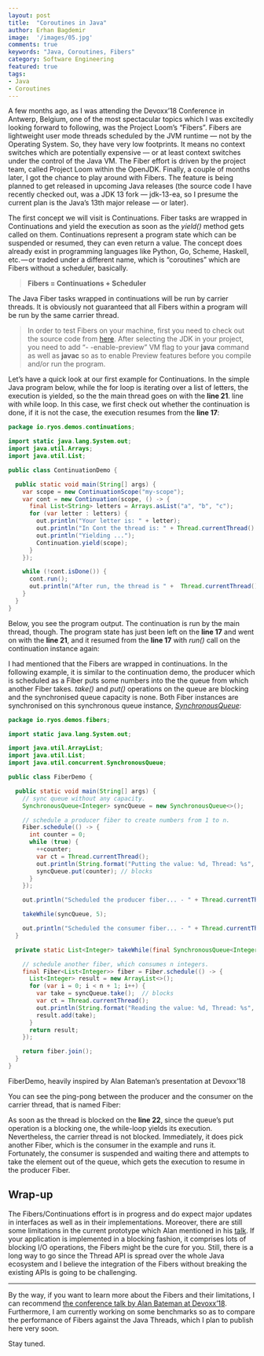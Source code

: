 ```yaml
---
layout: post
title:  "Coroutines in Java"
author: Erhan Bagdemir
image:  '/images/05.jpg'
comments: true
keywords: "Java, Coroutines, Fibers"
category: Software Engineering
featured: true
tags:
- Java
- Coroutines
---
```


A few months ago, as I was attending the Devoxx’18 Conference in Antwerp, Belgium, one of the most spectacular topics which I was excitedly looking forward to following, was the Project Loom’s “Fibers”. Fibers are lightweight user mode threads scheduled by the JVM runtime — not by the Operating System. So, they have very low footprints. It means no context switches which are potentially expensive — or at least context switches under the control of the Java VM. The Fiber effort is driven by the project team, called Project Loom within the OpenJDK. Finally, a couple of months later, I got the chance to play around with Fibers. The feature is being planned to get released in upcoming Java releases (the source code I have recently checked out, was a JDK 13 fork — jdk-13-ea, so I presume the current plan is the Java’s 13th major release — or later).

The first concept we will visit is Continuations. Fiber tasks are wrapped in Continuations and yield the execution as soon as the *yield()* method gets called on them. Continuations represent a program state which can be suspended or resumed, they can even return a value. The concept does already exist in programming languages like Python, Go, Scheme, Haskell, etc. — or traded under a different name, which is “coroutines” which are Fibers without a scheduler, basically.

> **Fibers = Continuations + Scheduler**

The Java Fiber tasks wrapped in continuations will be run by carrier threads. It is obviously not guaranteed that all Fibers within a program will be run by the same carrier thread.

> In order to test Fibers on your machine, first you need to check out the source code from [here](https://hg.openjdk.java.net/loom). After selecting the JDK in your project, you need to add “- -enable-preview” VM flag to your **java** command as well as **javac** so as to enable Preview features before you compile and/or run the program.

Let’s have a quick look at our first example for Continuations. In the simple Java program below, while the for loop is iterating over a list of letters, the execution is yielded, so the the main thread goes on with the **line 21**. line with while loop. In this case, we first check out whether the continuation is done, if it is not the case, the execution resumes from the **line 17**:

```java
package io.ryos.demos.continuations;

import static java.lang.System.out;
import java.util.Arrays;
import java.util.List;

public class ContinuationDemo {

  public static void main(String[] args) {
    var scope = new ContinuationScope("my-scope");
    var cont = new Continuation(scope, () -> {
      final List<String> letters = Arrays.asList("a", "b", "c");
      for (var letter : letters) {
        out.println("Your letter is: " + letter);
        out.println("In Cont the thread is: " + Thread.currentThread().getName());
        out.println("Yielding ...");
        Continuation.yield(scope);
      }
    });

    while (!cont.isDone()) {
      cont.run();
      out.println("After run, the thread is " +  Thread.currentThread().getName());
    }
  }
}
```

Below, you see the program output. The continuation is run by the main thread, though. The program state has just been left on the **line 17** and went on with the **line 21**, and it resumed from the **line 17** with *run()* call on the continuation instance again:


I had mentioned that the Fibers are wrapped in continuations. In the following example, it is similar to the continuation demo, the producer which is scheduled as a Fiber puts some numbers into the the queue from which another Fiber takes. *take()* and *put()* operations on the queue are blocking and the synchronised queue capacity is none. Both Fiber instances are synchronised on this synchronous queue instance, [*SynchronousQueue*](https://docs.oracle.com/javase/7/docs/api/java/util/concurrent/SynchronousQueue.html):

```java
package io.ryos.demos.fibers;

import static java.lang.System.out;

import java.util.ArrayList;
import java.util.List;
import java.util.concurrent.SynchronousQueue;

public class FiberDemo {

  public static void main(String[] args) {
    // sync queue without any capacity.
    SynchronousQueue<Integer> syncQueue = new SynchronousQueue<>();

    // schedule a producer fiber to create numbers from 1 to n.
    Fiber.schedule(() -> {
      int counter = 0;
      while (true) {
        ++counter;
        var ct = Thread.currentThread();
        out.println(String.format("Putting the value: %d, Thread: %s", counter, ct.getName()));
        syncQueue.put(counter); // blocks
      }
    });

    out.println("Scheduled the producer fiber... - " + Thread.currentThread().getName());

    takeWhile(syncQueue, 5);

    out.println("Scheduled the consumer fiber... - " + Thread.currentThread().getName());
  }

  private static List<Integer> takeWhile(final SynchronousQueue<Integer> syncQueue, final int n) {

    // schedule another fiber, which consumes n integers.
    final Fiber<List<Integer>> fiber = Fiber.schedule(() -> {
      List<Integer> result = new ArrayList<>();
      for (var i = 0; i < n + 1; i++) {
        var take = syncQueue.take();  // blocks
        var ct = Thread.currentThread();
        out.println(String.format("Reading the value: %d, Thread: %s", take, ct.getName()));
        result.add(take);
      }
      return result;
    });

    return fiber.join();
  }
}
```

FiberDemo, heavily inspired by Alan Bateman’s presentation at Devoxx’18

You can see the ping-pong between the producer and the consumer on the carrier thread, that is named Fiber:


As soon as the thread is blocked on the **line 22**, since the queue’s put operation is a blocking one, the while-loop yields its execution. Nevertheless, the carrier thread is not blocked. Immediately, it does pick another Fiber, which is the consumer in the example and runs it. Fortunately, the consumer is suspended and waiting there and attempts to take the element out of the queue, which gets the execution to resume in the producer Fiber.

## Wrap-up

The Fibers/Continuations effort is in progress and do expect major updates in interfaces as well as in their implementations. Moreover, there are still some limitations in the current prototype which Alan mentioned in his [talk](https://www.youtube.com/watch?v=vbGbXUjlRyQ). If your application is implemented in a blocking fashion, it comprises lots of blocking I/O operations, the Fibers might be the cure for you. Still, there is a long way to go since the Thread API is spread over the whole Java ecosystem and I believe the integration of the Fibers without breaking the existing APIs is going to be challenging.

------

By the way, if you want to learn more about the Fibers and their limitations, I can recommend [the conference talk by Alan Bateman at Devoxx’18](https://www.youtube.com/watch?v=vbGbXUjlRyQ). Furthermore, I am currently working on some benchmarks so as to compare the performance of Fibers against the Java Threads, which I plan to publish here very soon.

Stay tuned.